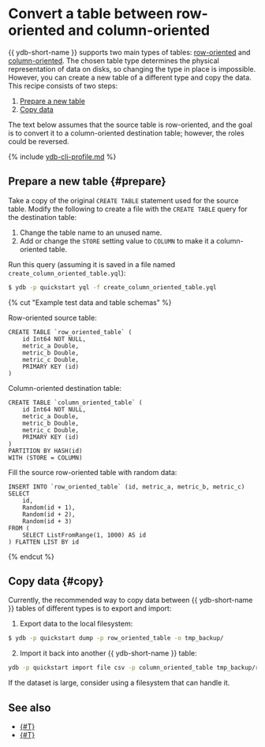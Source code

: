 # Convert a table between row-oriented and column-oriented

{{ ydb-short-name }} supports two main types of tables: [row-oriented](../../concepts/datamodel/table.md#row-oriented-tables) and [column-oriented](../../concepts/datamodel/table.md#column-oriented-tables). The chosen table type determines the physical representation of data on disks, so changing the type in place is impossible. However, you can create a new table of a different type and copy the data. This recipe consists of two steps:

1. [Prepare a new table](#prepare)
2. [Copy data](#copy)

The text below assumes that the source table is row-oriented, and the goal is to convert it to a column-oriented destination table; however, the roles could be reversed.

{% include [ydb-cli-profile.md](../../_includes/ydb-cli-profile.md) %}

## Prepare a new table {#prepare}

Take a copy of the original `CREATE TABLE` statement used for the source table. Modify the following to create a file with the `CREATE TABLE` query for the destination table:

1. Change the table name to an unused name.
2. Add or change the `STORE` setting value to `COLUMN` to make it a column-oriented table.

Run this query (assuming it is saved in a file named `create_column_oriented_table.yql`):

```bash
$ ydb -p quickstart yql -f create_column_oriented_table.yql
```

{% cut "Example test data and table schemas" %}

Row-oriented source table:

```yql
CREATE TABLE `row_oriented_table` (
    id Int64 NOT NULL,
    metric_a Double,
    metric_b Double,
    metric_c Double,
    PRIMARY KEY (id)
)
```

Column-oriented destination table:

```yql
CREATE TABLE `column_oriented_table` (
    id Int64 NOT NULL,
    metric_a Double,
    metric_b Double,
    metric_c Double,
    PRIMARY KEY (id)
)
PARTITION BY HASH(id)
WITH (STORE = COLUMN)
```

Fill the source row-oriented table with random data:

```yql
INSERT INTO `row_oriented_table` (id, metric_a, metric_b, metric_c)
SELECT
    id,
    Random(id + 1),
    Random(id + 2),
    Random(id + 3)
FROM (
    SELECT ListFromRange(1, 1000) AS id
) FLATTEN LIST BY id
```

{% endcut %}

## Copy data {#copy}

Currently, the recommended way to copy data between {{ ydb-short-name }} tables of different types is to export and import:

1. Export data to the local filesystem:

```bash
$ ydb -p quickstart dump -p row_oriented_table -o tmp_backup/
```

2. Import it back into another {{ ydb-short-name }} table:

```bash
ydb -p quickstart import file csv -p column_oriented_table tmp_backup/row_oriented_table/*.csv
```

If the dataset is large, consider using a filesystem that can handle it.

## See also

* [{#T}](../../reference/ydb-cli/index.md)
* [{#T}](../../dev/index.md)